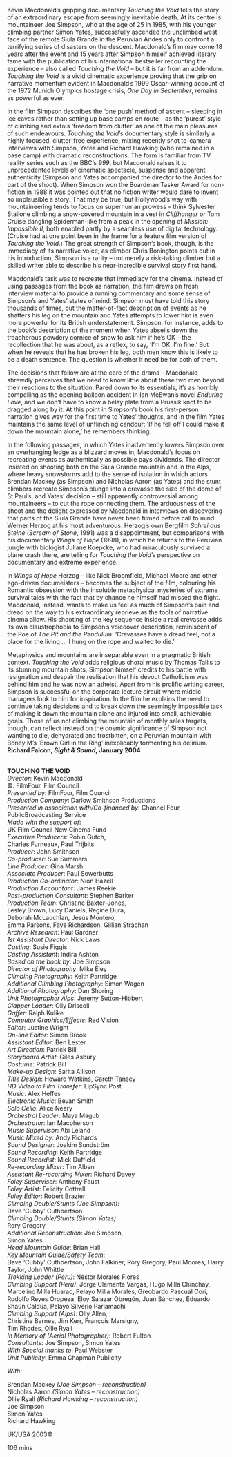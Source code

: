 

Kevin Macdonald’s gripping documentary _Touching the Void_ tells the story of an extraordinary escape from seemingly inevitable death. At its centre is mountaineer Joe Simpson, who at the age of 25 in 1985, with his younger climbing partner Simon Yates, successfully ascended the unclimbed west face of the remote Siula Grande in the Peruvian Andes only to confront a terrifying series of disasters on the descent. Macdonald’s film may come 18 years after the event and 15 years after Simpson himself achieved literary fame with the publication of his international bestseller recounting the experience – also called _Touching the Void_ – but it is far from an addendum. _Touching the Void_ is a vivid cinematic experience proving that the grip on narrative momentum evident in Macdonald’s 1999 Oscar-winning account of the 1972 Munich Olympics hostage crisis, _One Day in September_, remains as powerful as ever.

In the film Simpson describes the ‘one push’ method of ascent – sleeping in ice caves rather than setting up base camps en route – as the ‘purest’ style of climbing and extols ‘freedom from clutter’ as one of the main pleasures of such endeavours. _Touching the Void_’s documentary style is similarly a highly focused, clutter-free experience, mixing recently shot to-camera interviews with Simpson, Yates and Richard Hawking (who remained in a base camp) with dramatic reconstructions. The form is familiar from TV reality series such as the BBC’s _999_, but Macdonald raises it to unprecedented levels of cinematic spectacle, suspense and apparent authenticity (Simpson and Yates accompanied the director to the Andes for part of the shoot). When Simpson won the Boardman Tasker Award for non-fiction in 1988 it was pointed out that no fiction writer would dare to invent so implausible a story. That may be true, but Hollywood’s way with mountaineering tends to focus on superhuman prowess – think Sylvester Stallone climbing a snow-covered mountain in a vest in _Cliffhanger_ or Tom Cruise dangling Spiderman-like from a peak in the opening of _Mission: Impossible II_, both enabled partly by a seamless use of digital technology. (Cruise had at one point been in the frame for a feature film version of _Touching the Void_.) The great strength of Simpson’s book, though, is the immediacy of its narrative voice; as climber Chris Bonington points out in his introduction, Simpson is a rarity – not merely a risk-taking climber but a skilled writer able to describe his near-incredible survival story first hand.

Macdonald’s task was to recreate that immediacy for the cinema. Instead of using passages from the book as narration, the film draws on fresh interview material to provide a running commentary and some sense of Simpson’s and Yates’ states of mind. Simpson must have told this story thousands of times, but the matter-of-fact description of events as he shatters his leg on the mountain and Yates attempts to lower him is even more powerful for its British understatement. Simpson, for instance, adds to the book’s description of the moment when Yates abseils down the treacherous powdery cornice of snow to ask him if he’s OK – the recollection that he was about, as a reflex, to say, ‘I’m OK. I’m fine.’ But when he reveals that he has broken his leg, both men know this is likely to be a death sentence. The question is whether it need be for both of them.

The decisions that follow are at the core of the drama – Macdonald shrewdly perceives that we need to know little about these two men beyond their reactions to the situation. Pared down to its essentials, it’s as horribly compelling as the opening balloon accident in Ian McEwan’s novel _Enduring Love_, and we don’t have to know a belay plate from a Prussik knot to be dragged along by it. At this point in Simpson’s book his first-person narration gives way for the first time to Yates’ thoughts, and in the film Yates maintains the same level of unflinching candour: ‘If he fell off I could make it down the mountain alone,’ he remembers thinking.

In the following passages, in which Yates inadvertently lowers Simpson over an overhanging ledge as a blizzard moves in, Macdonald’s focus on recreating events as authentically as possible pays dividends. The director insisted on shooting both on the Siula Grande mountain and in the Alps, where heavy snowstorms add to the sense of isolation in which actors Brendan Mackey (as Simpson) and Nicholas Aaron (as Yates) and the stunt climbers recreate Simpson’s plunge into a crevasse the size of the dome of St Paul’s, and Yates’ decision – still apparently controversial among mountaineers – to cut the rope connecting them. The arduousness of the shoot and the delight expressed by Macdonald in interviews on discovering that parts of the Siula Grande have never been filmed before call to mind Werner Herzog at his most adventurous. Herzog’s own Bergfilm _Schrei aus Steine_ (_Scream of Stone_, 1991) was a disappointment, but comparisons with his documentary _Wings of Hope_ (1998), in which he returns to the Peruvian jungle with biologist Juliane Koepcke, who had miraculously survived a plane crash there, are telling for _Touching the Void_’s perspective on documentary and extreme experience.

In _Wings of Hope_ Herzog – like Nick Broomfield, Michael Moore and other ego-driven documeisters – becomes the subject of the film, colouring his Romantic obsession with the insoluble metaphysical mysteries of extreme survival tales with the fact that by chance he himself had missed the flight. Macdonald, instead, wants to make us feel as much of Simpson’s pain and dread on the way to his extraordinary reprieve as the tools of narrative cinema allow. His shooting of the key sequence inside a real crevasse adds its own claustrophobia to Simpson’s voiceover description, reminiscent of the Poe of _The Pit and the Pendulum_: ‘Crevasses have a dread feel, not a place for the living … I hung on the rope and waited to die.’

Metaphysics and mountains are inseparable even in a pragmatic British context. _Touching the Void_ adds religious choral music by Thomas Tallis to its stunning mountain shots; Simpson himself credits to his battle with resignation and despair the realisation that his devout Catholicism was behind him and he was now an atheist. Apart from his prolific writing career, Simpson is successful on the corporate lecture circuit where middle managers look to him for inspiration. In the film he explains the need to continue taking decisions and to break down the seemingly impossible task of making it down the mountain alone and injured into small, achievable goals. Those of us not climbing the mountain of monthly sales targets, though, can reflect instead on the cosmic significance of Simpson not wanting to die, dehydrated and frostbitten, on a Peruvian mountain with Boney M’s ‘Brown Girl in the Ring’ inexplicably tormenting his delirium.  
**Richard Falcon, _Sight & Sound_, January 2004**
<br><br>

**TOUCHING THE VOID**  
_Director_: Kevin Macdonald  
©: FilmFour, Film Council  
_Presented by_: FilmFour, Film Council  
_Production Company_:  Darlow Smithson Productions  
_Presented in association with/Co-financed by_: Channel Four, PublicBroadcasting Service  
_Made with the support of_:  
UK Film Council New Cinema Fund  
_Executive Producers_: Robin Gutch,  
Charles Furneaux, Paul Trijbits  
_Producer_: John Smithson  
_Co-producer_: Sue Summers  
_Line Producer_: Gina Marsh  
_Associate Producer_: Paul Sowerbutts  
_Production Co-ordinator_: Nion Hazell  
_Production Accountant_: James Reekie  
_Post-production Consultant_: Stephen Barker  
_Production Team_: Christine Baxter-Jones,  
Lesley Brown, Lucy Daniels, Regine Dura,  
Deborah McLauchlan, Jesús Montero,  
Emma Parsons, Faye Richardson, Gillian Strachan  
_Archive Research_: Paul Gardner  
_1st Assistant Director_: Nick Laws  
_Casting_: Susie Figgis  
_Casting Assistant_: Indira Ashton  
_Based on the book by_: Joe Simpson  
_Director of Photography_: Mike Eley  
_Climbing Photography_: Keith Partridge  
_Additional Climbing Photography_: Simon Wagen  
_Additional Photography_: Dan Shoring  
_Unit Photographer Alps_: Jeremy Sutton-Hibbert  
_Clapper Loader_: Olly Driscoll  
_Gaffer_: Ralph Kulike  
_Computer Graphics/Effects_: Red Vision  
_Editor_: Justine Wright  
_On-line Editor_: Simon Brook  
_Assistant Editor_: Ben Lester  
_Art Direction_: Patrick Bill  
_Storyboard Artist_: Giles Asbury  
_Costume_: Patrick Bill  
_Make-up Design_: Sarita Allison  
_Title Design_: Howard Watkins, Gareth Tansey  
_HD Video to Film Transfer_: LipSync Post  
_Music_: Alex Heffes  
_Electronic Music_: Bevan Smith  
_Solo Cello_: Alice Neary  
_Orchestral Leader_: Maya Magub  
_Orchestrator_: Ian Macpherson  
_Music Supervisor_: Abi Leland  
_Music Mixed by_: Andy Richards  
_Sound Designer_: Joakim Sundström  
_Sound Recording_: Keith Partridge  
_Sound Recordist_: Mick Duffield  
_Re-recording Mixer_: Tim Alban  
_Assistant Re-recording Mixer_: Richard Davey  
_Foley Supervisor_: Anthony Faust  
_Foley Artist_: Felicity Cottrell  
_Foley Editor_: Robert Brazier  
_Climbing Double/Stunts (Joe Simpson)_:  
Dave ‘Cubby’ Cuthbertson  
_Climbing Double/Stunts (Simon Yates)_:  
Rory Gregory  
_Additional Reconstruction_: Joe Simpson,  
Simon Yates  
_Head Mountain Guide_: Brian Hall  
_Key Mountain Guide/Safety Team_:  
Dave ‘Cubby’ Cuthbertson, John Falkiner, Rory Gregory, Paul Moores, Harry Taylor, John Whittle  
_Trekking Leader (Peru)_: Néstor Morales Flores  
_Climbing Support (Peru)_: Jorge Clemente Vargas, Hugo Milla Chinchay, Marcelino Milla Huarac, Pelayo Milla Morales, Greobardo Pascual Cori, Rodolfo Reyes Oropeza, Eloy Salazar Obregón, Juan Sánchez, Eduardo Shaún Caldúa, Pelayo Silverio Pariamachi  
_Climbing Support (Alps)_: Olly Allen,  
Christine Barnes, Jim Kerr, François Marsigny,  
Tim Rhodes, Ollie Ryall  
_In Memory of (Aerial Photographer)_: Robert Fulton  
_Consultants_: Joe Simpson, Simon Yates  
_With Special thanks to_: Paul Webster  
_Unit Publicity_: Emma Chapman Publicity

_With:_

Brendan Mackey _(Joe Simpson – reconstruction)_  
Nicholas Aaron _(Simon Yates – reconstruction)_  
Ollie Ryall _(Richard Hawking – reconstruction)_  
Joe Simpson  
Simon Yates  
Richard Hawking

UK/USA 2003©

106 mins
<!--stackedit_data:
eyJoaXN0b3J5IjpbLTEyNDM2ODU4MDNdfQ==
-->